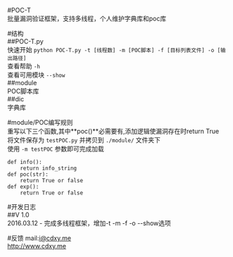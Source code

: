 #POC-T  
批量漏洞验证框架，支持多线程，个人维护字典库和poc库  
  
#结构  
##POC-T.py  
快速开始 `python POC-T.py -t [线程数] -m [POC脚本] -f [目标列表文件] -o [输出路径]`  
查看帮助 `-h`  
查看可用模块 `--show`  
##module  
POC脚本库  
##dic  
字典库  
  
#module/POC编写规则  
重写以下三个函数,其中**poc()**必需要有,添加逻辑使漏洞存在时return True    
将文件保存为 `testPOC.py` 并拷贝到 `./module/` 文件夹下  
使用 `-m testPOC` 参数即可完成加载  
```
def info():
    return info_string
def poc(str):
    return True or false
def exp():
    return True or false
```  
  
#开发日志  
##V 1.0  
2016.03.12 - 完成多线程框架，增加-t -m -f -o --show选项  

#反馈
mail:i@cdxy.me  
http://www.cdxy.me  
